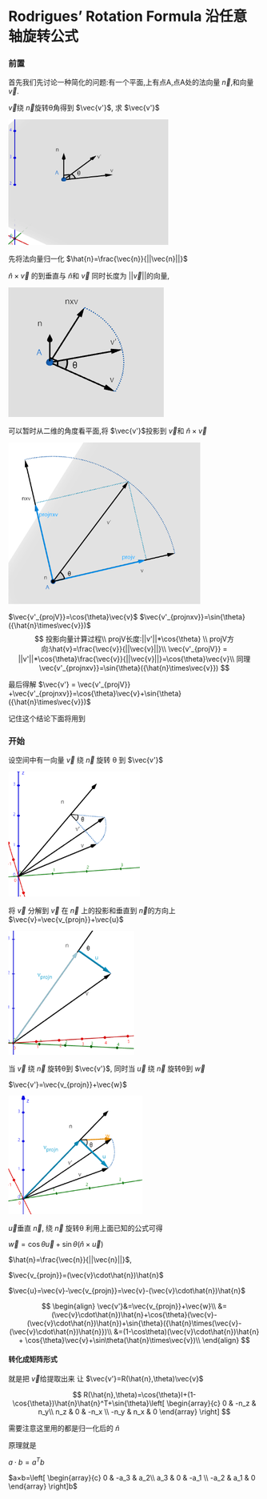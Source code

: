 # Rodrigues’ Rotation Formula 沿任意轴旋转公式

### 前置

首先我们先讨论一种简化的问题:有一个平面,上有点A,点A处的法向量 $\vec{n}$,和向量 $\vec{v}$.  

 $\vec{v}$绕 $\vec{n}$旋转θ角得到 $\vec{v'}$,  求 $\vec{v'}$

<img src="RodriguesRotationFormula.assets/image-20240725174011305.png" alt="image-20240725174011305" style="zoom:67%;" />

先将法向量归一化 $\hat{n}=\frac{\vec{n}}{||\vec{n}||}$

 $\hat{n}\times\vec{v}$ 的到垂直与 $\hat{n}$和 $\vec{v}$ 同时长度为 $||\vec{v}||$的向量,

![image-20240725174837203](RodriguesRotationFormula.assets/image-20240725174837203.png)

可以暂时从二维的角度看平面,将 $\vec{v'}$投影到 $\vec{v}$和 $\hat{n}\times\vec{v}$



<img src="RodriguesRotationFormula.assets/image-20240725175607043.png" alt="image-20240725175607043" style="zoom:67%;" />

 $\vec{v'_{projV}}=\cos{\theta}\vec{v}$ 	 $\vec{v'_{projnxv}}=\sin{\theta}({\hat{n}\times\vec{v}})$
$$
投影向量计算过程\\
projV长度:||v'||*\cos{\theta} \\
projV方向:\hat{v}=\frac{\vec{v}}{||\vec{v}||}\\
\vec{v'_{projV}} = ||v'||*\cos{\theta}\frac{\vec{v}}{||\vec{v}||}=\cos{\theta}\vec{v}\\
同理\vec{v'_{projnxv}}=\sin{\theta}({\hat{n}\times\vec{v}})
$$


最后得解 $\vec{v'} = \vec{v'_{projV}} +\vec{v'_{projnxv}}=\cos{\theta}\vec{v}+\sin{\theta}({\hat{n}\times\vec{v}})$

记住这个结论下面将用到

### 开始

设空间中有一向量  $\vec{v}$ 绕  $\vec{n}$ 旋转 θ 到  $\vec{v'}$ 

<img src="RodriguesRotationFormula.assets/image-20240725201935987.png" alt="image-20240725201935987" style="zoom:67%;" />

将  $\vec{v}$ 分解到 $\vec{v}$ 在  $\vec{n}$ 上的投影和垂直到 $\vec{n}$的方向上  $\vec{v}=\vec{v_{projn}}+\vec{u}$

<img src="RodriguesRotationFormula.assets/image-20240725202328738.png" alt="image-20240725202328738" style="zoom:67%;" />

当 $\vec{v}$ 绕  $\vec{n}$ 旋转θ到 $\vec{v'}$, 同时当 $\vec{u}$ 绕  $\vec{n}$ 旋转θ到 $\vec{w}$

 $\vec{v'}=\vec{v_{projn}}+\vec{w}$

<img src="RodriguesRotationFormula.assets/image-20240725202854230.png" alt="image-20240725202854230" style="zoom:67%;" />

 $\vec{u}$垂直 $\vec{n}$, 绕  $\vec{n}$ 旋转θ 利用上面已知的公式可得

 $\vec{w}=\cos{\theta}\vec{u}+\sin{\theta}({\hat{n}\times\vec{u}})$   

 $\hat{n}=\frac{\vec{n}}{||\vec{n}||}$,

 $\vec{v_{projn}}=(\vec{v}\cdot\hat{n})\hat{n}$     

 $\vec{u}=\vec{v}-\vec{v_{projn}}=\vec{v}-(\vec{v}\cdot\hat{n})\hat{n}$

$$
\begin{align}
\vec{v'}&=\vec{v_{projn}}+\vec{w}\\
&=(\vec{v}\cdot\hat{n})\hat{n}+\cos{\theta}(\vec{v}-(\vec{v}\cdot\hat{n})\hat{n})+\sin{\theta}({\hat{n}\times(\vec{v}-(\vec{v}\cdot\hat{n})\hat{n}})\\
&=(1-\cos\theta)(\vec{v}\cdot\hat{n})\hat{n} + \cos{\theta}\vec{v}+\sin\theta(\hat{n}\times\vec{v})\\
\end{align}
$$

#### 转化成矩阵形式

就是把 $\vec{v}$给提取出来 让 $\vec{v'}=R(\hat{n},\theta)\vec{v}$

$$
R(\hat{n},\theta)=\cos{\theta}I+(1-\cos{\theta})\hat{n}\hat{n}^T+\sin{\theta}\left[ \begin{array}{c} 
0 & -n_z & n_y\\ 
n_z & 0 & -n_x \\
-n_y & n_x & 0
\end{array} \right]
$$

需要注意这里用的都是归一化后的 $\hat{n}$

原理就是

 $a⋅b=a^Tb$

 $a×b=\left[ \begin{array}{c} 
0 & -a_3 & a_2\\ 
a_3 & 0 & -a_1 \\
-a_2 & a_1 & 0
\end{array} \right]b$

